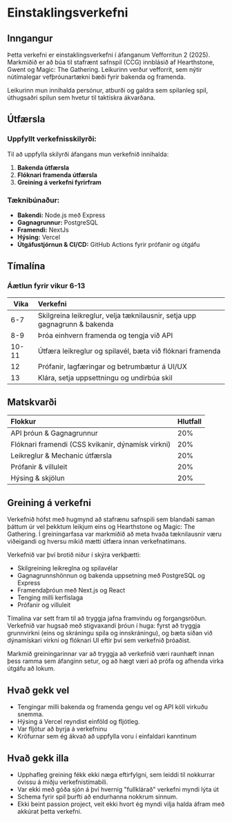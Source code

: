 # **Einstaklingsverkefni**

## **Inngangur**

Þetta verkefni er einstaklingsverkefni í áfanganum Vefforritun 2 (2025). Markmiðið er að búa til stafrænt safnspil (CCG) innblásið af Hearthstone, Gwent og Magic: The Gathering. Leikurinn verður vefforrit, sem nýtir nútímalegar vefþróunartækni bæði fyrir bakenda og framenda.

Leikurinn mun innihalda persónur, atburði og galdra sem spilanleg spil, úthugsaðri spilun sem hvetur til taktískra ákvarðana.

## **Útfærsla**

### **Uppfyllt verkefnisskilyrði:**

Til að uppfylla skilyrði áfangans mun verkefnið innihalda:

1. **Bakenda útfærsla**  
2. **Flóknari framenda útfærsla**  
3. **Greining á verkefni fyrirfram**  
   

### **Tæknibúnaður:**

* **Bakendi:** Node.js með Express  
* **Gagnagrunnur:** PostgreSQL  
* **Framendi:** NextJs  
* **Hýsing:** Vercel  
* **Útgáfustjórnun & CI/CD:** GitHub Actions fyrir prófanir og útgáfu

## **Tímalína**

### **Áætlun fyrir vikur 6-13**

| Vika | Verkefni |
| ----- | :---- |
| 6-7 | Skilgreina leikreglur, velja tæknilausnir, setja upp gagnagrunn & bakenda |
| 8-9 | Þróa einhvern framenda og tengja við API |
| 10-11 | Útfæra leikreglur og spilavél, bæta við flóknari framenda |
| 12 | Prófanir, lagfæringar og betrumbætur á UI/UX |
| 13 | Klára, setja uppsettningu og undirbúa skil |

## **Matskvarði**

| Flokkur | Hlutfall |
| :---- | :---- |
| API þróun & Gagnagrunnur | 20% |
| Flóknari framendi (CSS kvikanir, dýnamísk virkni) | 20% |
| Leikreglur & Mechanic útfærsla | 20% |
| Prófanir & villuleit | 20% |
| Hýsing & skjölun | 20% |

## **Greining á verkefni**

Verkefnið hófst með hugmynd að stafrænu safnspili sem blandaði saman þáttum úr vel þekktum leikjum eins og Hearthstone og Magic: The Gathering. Í greiningarfasa var markmiðið að meta hvaða tæknilausnir væru viðeigandi og hversu mikið mætti útfæra innan verkefnatímans.

Verkefnið var því brotið niður í skýra verkþætti: 
- Skilgreining leikreglna og spilavélar
- Gagnagrunnshönnun og bakenda uppsetning með PostgreSQL og Express
- Framendaþróun með Next.js og React
- Tenging milli kerfislaga
- Prófanir og villuleit

Tímalína var sett fram til að tryggja jafna framvindu og forgangsröðun. Verkefnið var hugsað með stigvaxandi þróun í huga: fyrst að tryggja grunnvirkni (eins og skráningu spila og innskráningu), og bæta síðan við dýnamískari virkni og flóknari UI eftir því sem verkefnið þróaðist.

Markmið greiningarinnar var að tryggja að verkefnið væri raunhæft innan þess ramma sem áfanginn setur, og að hægt væri að prófa og afhenda virka útgáfu að lokum.

## **Hvað gekk vel**

- Tengingar milli bakenda og framenda gengu vel og API köll virkuðu snemma.
- Hýsing á Vercel reyndist einföld og fljótleg.
- Var fljótur að byrja á verkefninu
- Kröfurnar sem ég ákvað að uppfylla voru í einfaldari kanntinum

## **Hvað gekk illa**

- Upphafleg greining fékk ekki næga eftirfylgni, sem leiddi til nokkurrar óvissu á miðju verkefnistímabili.
- Var ekki með góða sjón á því hvernig "fullklárað" verkefni myndi lýta út
- Schema fyrir spil þurfti að endurhanna nokkrum sinnum.
- Ekki beint passion project, veit ekki hvort ég myndi vilja halda áfram með akkúrat þetta verkefni.



